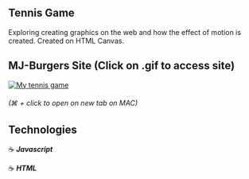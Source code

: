 ## Tennis Game

Exploring creating graphics on the web and how the effect of motion is created.  Created on HTML Canvas.

## MJ-Burgers Site (Click on .gif to access site)

<a href="http://tennis-jg.surge.sh/" target="_blank"><img src="https://i.imgflip.com/2zsu4q.gif" title="My tennis game" /></a>
<br>
###### (&#x2318; + click to open on new tab on MAC)

## Technologies

:coffee: **_Javascript_**

:coffee: **_HTML_**
